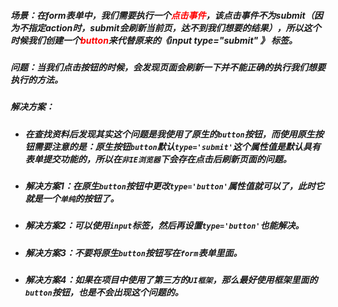##### 场景：在form表单中，我们需要执行一个<font color='red'>点击事件</font>，该点击事件不为submit（因为不指定action时，submit会刷新当前页，达不到我们想要的结果），所以这个时候我们创建一个<font color='red'>button</font>来代替原来的《input  type="submit" 》 标签。



##### 问题：当我们点击按钮的时候，会发现页面会刷新一下并不能正确的执行我们想要执行的方法。



##### 解决方案：

- ##### 在查找资料后发现其实这个问题是我使用了原生的`button`按钮，而使用原生按钮需要注意的是：原生按钮`button`默认`type='submit'`这个属性值是默认具有表单提交功能的，所以在`非IE浏览器`下会存在点击后刷新页面的问题。

- ##### 解决方案1：在原生`button`按钮中更改`type='button'`属性值就可以了，此时它就是一个`单纯`的按钮了。

- ##### 解决方案2：可以使用`input`标签，然后再设置`type='button'`也能解决。

- ##### 解决方案3：不要将原生`button`按钮写在`form`表单里面。

- ##### 解决方案4：如果在项目中使用了第三方的`UI框架`，那么最好使用框架里面的`button`按钮，也是不会出现这个问题的。